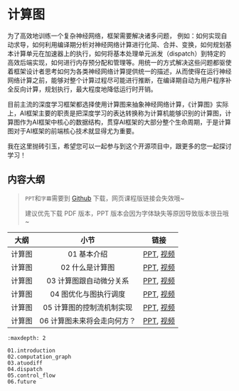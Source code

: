 <!--Copyright © ZOMI 适用于[License](https://github.com/chenzomi12/DeepLearningSystem)版权许可-->

# 计算图

为了高效地训练一个复杂神经网络，框架需要解决诸多问题， 例如：如何实现自动求导，如何利用编译期分析对神经网络计算进行化简、合并、变换，如何规划基本计算单元在加速器上的执行，如何将基本处理单元派发（dispatch）到特定的高效后端实现，如何进行内存预分配和管理等。用统一的方式解决这些问题都驱使着框架设计者思考如何为各类神经网络计算提供统一的描述，从而使得在运行神经网络计算之前，能够对整个计算过程尽可能进行推断，在编译期自动为用户程序补全反向计算，规划执行，最大程度地降低运行时开销。

目前主流的深度学习框架都选择使用计算图来抽象神经网络计算，《计算图》实际上，AI框架主要的职责是把深度学习的表达转换称为计算机能够识别的计算图，计算图作为AI框架中核心的数据结构，贯穿AI框架的大部分整个生命周期，于是计算图对于AI框架的前端核心技术就显得尤为重要。

我在这里抛砖引玉，希望您可以一起参与到这个开源项目中，跟更多的您一起探讨学习！

## 内容大纲

> `PPT`和`字幕`需要到 [Github](https://github.com/chenzomi12/DeepLearningSystem) 下载，网页课程版链接会失效哦~
>
> 建议优先下载 PDF 版本，PPT 版本会因为字体缺失等原因导致版本很丑哦~

| 大纲 | 小节 | 链接|
|:--:|:--:|:--:|
| 计算图 | 01 基本介绍 | [PPT](./01.introduction.pdf), [视频](https://www.bilibili.com/video/BV1cG411E7gV/) |
| 计算图 | 02 什么是计算图 | [PPT](./02.computation_graph.pdf), [视频](https://www.bilibili.com/video/BV1rR4y197HM/) |
| 计算图 | 03 计算图跟自动微分关系 | [PPT](./03.atuodiff.pdf), [视频](https://www.bilibili.com/video/BV1S24y197FU/) |
| 计算图 | 04 图优化与图执行调度| [PPT](./04.dispatch.pdf), [视频](https://www.bilibili.com/video/BV1hD4y1k7Ty/) |
| 计算图 | 05 计算图的控制流机制实现| [PPT](./05.control_flow.pdf), [视频](https://www.bilibili.com/video/BV17P41177Pk/) |
| 计算图 | 06 计算图未来将会走向何方？ | [PPT](./06.future.pdf), [视频](https://www.bilibili.com/video/BV1hm4y1A7Nv/) |

```toc
:maxdepth: 2

01.introduction
02.computation_graph
03.atuodiff
04.dispatch
05.control_flow
06.future
```